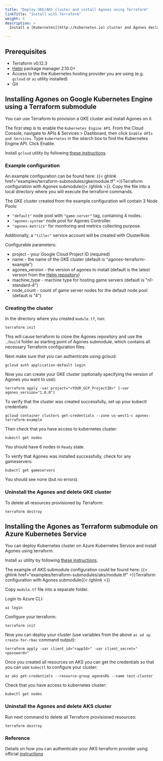 ```yaml
---
title: "Deploy GKE/AKS cluster and install Agones using Terraform"
linkTitle: "Install with Terraform"
weight: 4
description: >
  Install a [Kubernetes](http://kubernetes.io) cluster and Agones declaratively using Terraform.

---
```


## Prerequisites

- Terraform v0.12.3
- [Helm](https://docs.helm.sh/helm/) package manager 2.10.0+
- Access to the the Kubernetes hosting provider you are using (e.g. `gcloud` or `az` utility installed)
- Git

## Installing Agones on Google Kubernetes Engine using a Terraform submodule

You can use Terraform to provision a GKE cluster and install Agones on it.

The first step is to enable the `Kubernetes Engine API`. From the Cloud Console, navigate to APIs & Services > Dashboard, then click `Enable APIs and Services`. Type `kubernetes` in the search box to find the Kubernetes Engine API. Click Enable.

Install `gcloud` utility by following [these instructions](https://cloud.google.com/sdk/install).

### Example configuration

An example configuration can be found here:
 {{< ghlink href="examples/terraform-submodules/gke/module.tf" >}}Terraform configuration with Agones submodule{{< /ghlink >}}. Copy the file into a local directory where you will execute the terraform commands.

The GKE cluster created from the example configuration will contain 3 Node Pools:

- `"default"` node pool with `"game-server"` tag, containing 4 nodes.
- `"agones-system"` node pool for Agones Controller.
- `"agones-metrics"` for monitoring and metrics collecting purpose.

Additionally, a `"tiller"` service account will be created with ClusterRole.

Configurable parameters:

- project - your Google Cloud Project ID (required)
- name - the name of the GKE cluster (default is "agones-terraform-example")
- agones_version - the version of agones to install (default is the latest version from the [Helm repository](https://agones.dev/chart/stable))
- machine_type - machine type for hosting game servers (default is "n1-standard-4")
- node_count - count of game server nodes for the default node pool (default is "4")

### Creating the cluster

In the directory where you created `module.tf`, run:
```
terraform init
```

This will cause terraform to clone the Agones repository and use the `./build` folder as starting point of Agones submodule, which contains all necessary Terraform configuration files.

Next make sure that you can authenticate using gcloud:
```
gcloud auth application-default login
```

Now you can create your GKE cluster (optionally specifying the version of Agones you want to use):
```
terraform apply -var project="<YOUR_GCP_ProjectID>" [-var agones_version="1.0.0"]
```

To verify that the cluster was created successfully, set up your kubectl credentials:
```
gcloud container clusters get-credentials --zone us-west1-c agones-terraform-example
```

Then check that you have access to kubernetes cluster:
```
kubectl get nodes
```

You should have 6 nodes in `Ready` state.

To verify that Agones was installed successfully, check for any gameservers:
```
kubectl get gameservers
```

You should see none (but no errors).


### Uninstall the Agones and delete GKE cluster

To delete all resources provisioned by Terraform:
```
terraform destroy
```

## Installing the Agones as Terraform submodule on Azure Kubernetes Service

You can deploy Kubernetes cluster on Azure Kubernetes Service and install Agones using terraform.

Install `az` utility by following [these instructions](https://docs.microsoft.com/en-us/cli/azure/install-azure-cli?view=azure-cli-latest).

The example of AKS submodule configuration could be found here:
 {{< ghlink href="examples/terraform-submodules/aks/module.tf" >}}Terraform configuration with Agones submodule{{< /ghlink >}}

Copy `module.tf` file into a separate folder.

Login to Azure CLI:
```
az login
```

Configure your terraform:
```
terraform init
```

Now you can deploy your cluster (use variables from the above `az ad sp create-for-rbac` command output):
```
terraform apply -var client_id="<appId>" -var client_secret="<password>"
```

Once you created all resources on AKS you can get the credentials so that you can use `kubectl` to configure your cluster:
```
az aks get-credentials --resource-group agonesRG --name test-cluster
```

Check that you have access to kubernetes cluster:
```
kubectl get nodes
```

### Uninstall the Agones and delete AKS cluster

Run next command to delete all Terraform provisioned resources:
```
terraform destroy
```

### Reference
Details on how you can authenticate your AKS terraform provider using official [instructions](https://www.terraform.io/docs/providers/azurerm/auth/service_principal_client_secret.html)
